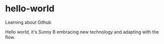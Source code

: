# hello-world
Learning about Github

Hello world, it's Sunny B embracing new technology and adapting with the flow.
